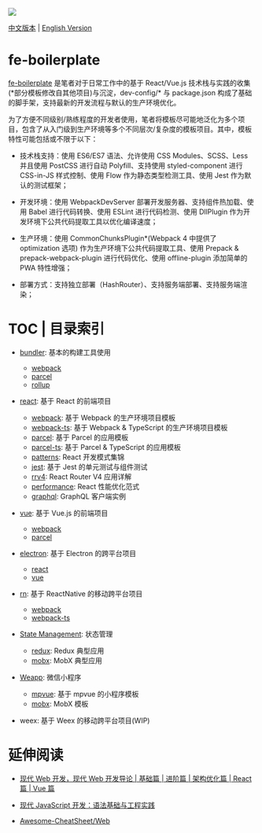 ![](https://parg.co/U0a)

[中文版本](./) | [English Version](./README.en.md)

# fe-boilerplate

[fe-boilerplate](https://github.com/wxyyxc1992/fe-boilerplate) 是笔者对于日常工作中的基于 React/Vue.js 技术栈与实践的收集(\*部分模板修改自其他项目)与沉淀，dev-config/\* 与 package.json 构成了基础的脚手架，支持最新的开发流程与默认的生产环境优化。

为了方便不同级别/熟练程度的开发者使用，笔者将模板尽可能地泛化为多个项目，包含了从入门级到生产环境等多个不同层次/复杂度的模板项目。其中，模板特性可能包括或不限于以下：

* 技术栈支持：使用 ES6/ES7 语法、允许使用 CSS Modules、SCSS、Less 并且使用 PostCSS 进行自动 Polyfill、支持使用 styled-component 进行 CSS-in-JS 样式控制、使用 Flow 作为静态类型检测工具、使用 Jest 作为默认的测试框架；

* 开发环境：使用 WebpackDevServer 部署开发服务器、支持组件热加载、使用 Babel 进行代码转换、使用 ESLint 进行代码检测、使用 DllPlugin 作为开发环境下公共代码提取工具以优化编译速度；

* 生产环境：使用 CommonChunksPlugin\*(Webpack 4 中提供了 optimization 选项) 作为生产环境下公共代码提取工具、使用 Prepack & prepack-webpack-plugin 进行代码优化、使用 offline-plugin 添加简单的 PWA 特性增强；

* 部署方式：支持独立部署（HashRouter）、支持服务端部署、支持服务端渲染；

# TOC | 目录索引

* [bundler](./bundler): 基本的构建工具使用

  * [webpack](./builder/webpack)
  * [parcel](./builder/parcel)
  * [rollup](./builder/rollup)

* [react](./react): 基于 React 的前端项目

  * [webpack](./react/webpack): 基于 Webpack 的生产环境项目模板
  * [webpack-ts](./react/webpack-ts): 基于 Webpack & TypeScript 的生产环境项目模板
  * [parcel](./react/parcel): 基于 Parcel 的应用模板
  * [parcel-ts](./react/parcel-ts): 基于 Parcel & TypeScript 的应用模板
  * [patterns](./react/patterns): React 开发模式集锦
  * [jest](./react/jest): 基于 Jest 的单元测试与组件测试
  * [rrv4](./react/rrv4): React Router V4 应用详解
  * [performance](./react/performance): React 性能优化范式
  * [graphql](./react/graphql): GraphQL 客户端实例

* [vue](./vue): 基于 Vue.js 的前端项目

  * [webpack](./vue/webpack)
  * [parcel](./vue/parcel)

* [electron](./electron): 基于 Electron 的跨平台项目

  * [react](./electron/react)
  * [vue](./electron/vue)

* [rn](./rn): 基于 ReactNative 的移动跨平台项目

  * [webpack](./electron/webpack)
  * [webpack-ts](./electron/webpack-ts)

* [State Management](./state): 状态管理

  * [redux](./sm/redux): Redux 典型应用
  * [mobx](./sm/mobx): MobX 典型应用

* [Weapp](./weapp): 微信小程序
  * [mpvue](./weapp/mpvue): 基于 mpvue 的小程序模板
  * [mobx](./weapp/mobx): MobX 模板

* weex: 基于 Weex 的移动跨平台项目(WIP)

# 延伸阅读

* [现代 Web 开发，现代 Web 开发导论 | 基础篇 | 进阶篇 | 架构优化篇 | React 篇 | Vue 篇 ](https://github.com/wxyyxc1992/Web-Series)

* [现代 JavaScript 开发：语法基础与工程实践](https://github.com/wxyyxc1992/ProgrammingLanguage-Series/tree/master/JavaScript)

* [Awesome-CheatSheet/Web](https://github.com/wxyyxc1992/Awesome-CheatSheet)
